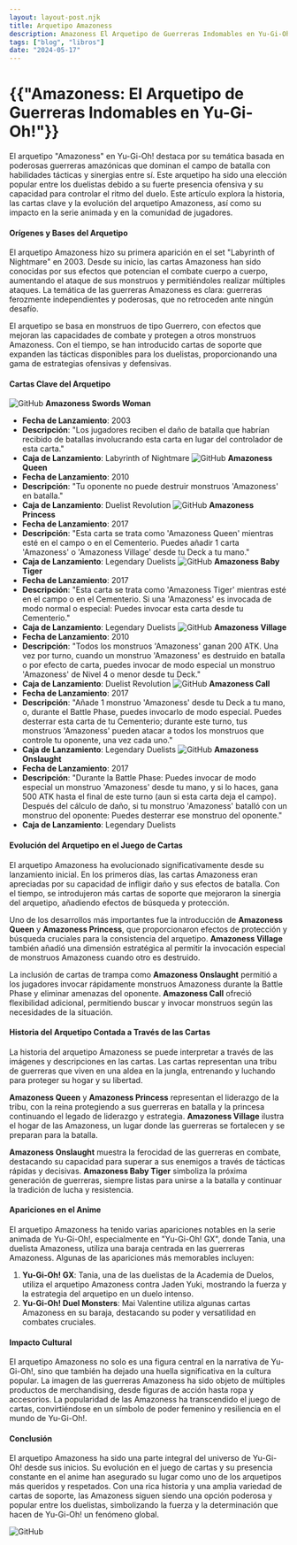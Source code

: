 ```yaml
---
layout: layout-post.njk
title: Arquetipo Amazoness
description: Amazoness El Arquetipo de Guerreras Indomables en Yu-Gi-Oh!
tags: ["blog", "libros"]
date: "2024-05-17"
---
```


# {{"Amazoness: El Arquetipo de Guerreras Indomables en Yu-Gi-Oh!"}}

El arquetipo "Amazoness" en Yu-Gi-Oh! destaca por su temática basada en poderosas guerreras amazónicas que dominan el campo de batalla con habilidades tácticas y sinergias entre sí. Este arquetipo ha sido una elección popular entre los duelistas debido a su fuerte presencia ofensiva y su capacidad para controlar el ritmo del duelo. Este artículo explora la historia, las cartas clave y la evolución del arquetipo Amazoness, así como su impacto en la serie animada y en la comunidad de jugadores.

#### Orígenes y Bases del Arquetipo

El arquetipo Amazoness hizo su primera aparición en el set "Labyrinth of Nightmare" en 2003. Desde su inicio, las cartas Amazoness han sido conocidas por sus efectos que potencian el combate cuerpo a cuerpo, aumentando el ataque de sus monstruos y permitiéndoles realizar múltiples ataques. La temática de las guerreras Amazoness es clara: guerreras ferozmente independientes y poderosas, que no retroceden ante ningún desafío.

El arquetipo se basa en monstruos de tipo Guerrero, con efectos que mejoran las capacidades de combate y protegen a otros monstruos Amazoness. Con el tiempo, se han introducido cartas de soporte que expanden las tácticas disponibles para los duelistas, proporcionando una gama de estrategias ofensivas y defensivas.

#### Cartas Clave del Arquetipo
![GitHub](/img/amazo1.jpg)
**Amazoness Swords Woman**
- **Fecha de Lanzamiento**: 2003
- **Descripción**: "Los jugadores reciben el daño de batalla que habrían recibido de batallas involucrando esta carta en lugar del controlador de esta carta."
- **Caja de Lanzamiento**: Labyrinth of Nightmare
![GitHub](/img/amazo2.jpg)
**Amazoness Queen**
- **Fecha de Lanzamiento**: 2010
- **Descripción**: "Tu oponente no puede destruir monstruos 'Amazoness' en batalla."
- **Caja de Lanzamiento**: Duelist Revolution
![GitHub](/img/amazo3.jpg)
**Amazoness Princess**
- **Fecha de Lanzamiento**: 2017
- **Descripción**: "Esta carta se trata como 'Amazoness Queen' mientras esté en el campo o en el Cementerio. Puedes añadir 1 carta 'Amazoness' o 'Amazoness Village' desde tu Deck a tu mano."
- **Caja de Lanzamiento**: Legendary Duelists
![GitHub](/img/amazo4.jpg)
**Amazoness Baby Tiger**
- **Fecha de Lanzamiento**: 2017
- **Descripción**: "Esta carta se trata como 'Amazoness Tiger' mientras esté en el campo o en el Cementerio. Si una 'Amazoness' es invocada de modo normal o especial: Puedes invocar esta carta desde tu Cementerio."
- **Caja de Lanzamiento**: Legendary Duelists
![GitHub](/img/amazo5.jpg)
**Amazoness Village**
- **Fecha de Lanzamiento**: 2010
- **Descripción**: "Todos los monstruos 'Amazoness' ganan 200 ATK. Una vez por turno, cuando un monstruo 'Amazoness' es destruido en batalla o por efecto de carta, puedes invocar de modo especial un monstruo 'Amazoness' de Nivel 4 o menor desde tu Deck."
- **Caja de Lanzamiento**: Duelist Revolution
![GitHub](/img/amazo6.jpg)
**Amazoness Call**
- **Fecha de Lanzamiento**: 2017
- **Descripción**: "Añade 1 monstruo 'Amazoness' desde tu Deck a tu mano, o, durante el Battle Phase, puedes invocarlo de modo especial. Puedes desterrar esta carta de tu Cementerio; durante este turno, tus monstruos 'Amazoness' pueden atacar a todos los monstruos que controle tu oponente, una vez cada uno."
- **Caja de Lanzamiento**: Legendary Duelists
![GitHub](/img/amazo7.jpg)
**Amazoness Onslaught**
- **Fecha de Lanzamiento**: 2017
- **Descripción**: "Durante la Battle Phase: Puedes invocar de modo especial un monstruo 'Amazoness' desde tu mano, y si lo haces, gana 500 ATK hasta el final de este turno (aun si esta carta deja el campo). Después del cálculo de daño, si tu monstruo 'Amazoness' batalló con un monstruo del oponente: Puedes desterrar ese monstruo del oponente."
- **Caja de Lanzamiento**: Legendary Duelists

#### Evolución del Arquetipo en el Juego de Cartas

El arquetipo Amazoness ha evolucionado significativamente desde su lanzamiento inicial. En los primeros días, las cartas Amazoness eran apreciadas por su capacidad de infligir daño y sus efectos de batalla. Con el tiempo, se introdujeron más cartas de soporte que mejoraron la sinergia del arquetipo, añadiendo efectos de búsqueda y protección.

Uno de los desarrollos más importantes fue la introducción de **Amazoness Queen** y **Amazoness Princess**, que proporcionaron efectos de protección y búsqueda cruciales para la consistencia del arquetipo. **Amazoness Village** también añadió una dimensión estratégica al permitir la invocación especial de monstruos Amazoness cuando otro es destruido.

La inclusión de cartas de trampa como **Amazoness Onslaught** permitió a los jugadores invocar rápidamente monstruos Amazoness durante la Battle Phase y eliminar amenazas del oponente. **Amazoness Call** ofreció flexibilidad adicional, permitiendo buscar y invocar monstruos según las necesidades de la situación.

#### Historia del Arquetipo Contada a Través de las Cartas

La historia del arquetipo Amazoness se puede interpretar a través de las imágenes y descripciones en las cartas. Las cartas representan una tribu de guerreras que viven en una aldea en la jungla, entrenando y luchando para proteger su hogar y su libertad. 

**Amazoness Queen** y **Amazoness Princess** representan el liderazgo de la tribu, con la reina protegiendo a sus guerreras en batalla y la princesa continuando el legado de liderazgo y estrategia. **Amazoness Village** ilustra el hogar de las Amazoness, un lugar donde las guerreras se fortalecen y se preparan para la batalla.

**Amazoness Onslaught** muestra la ferocidad de las guerreras en combate, destacando su capacidad para superar a sus enemigos a través de tácticas rápidas y decisivas. **Amazoness Baby Tiger** simboliza la próxima generación de guerreras, siempre listas para unirse a la batalla y continuar la tradición de lucha y resistencia.

#### Apariciones en el Anime

El arquetipo Amazoness ha tenido varias apariciones notables en la serie animada de Yu-Gi-Oh!, especialmente en "Yu-Gi-Oh! GX", donde Tania, una duelista Amazoness, utiliza una baraja centrada en las guerreras Amazoness. Algunas de las apariciones más memorables incluyen:

1. **Yu-Gi-Oh! GX**: Tania, una de las duelistas de la Academia de Duelos, utiliza el arquetipo Amazoness contra Jaden Yuki, mostrando la fuerza y la estrategia del arquetipo en un duelo intenso.
2. **Yu-Gi-Oh! Duel Monsters**: Mai Valentine utiliza algunas cartas Amazoness en su baraja, destacando su poder y versatilidad en combates cruciales.

#### Impacto Cultural

El arquetipo Amazoness no solo es una figura central en la narrativa de Yu-Gi-Oh!, sino que también ha dejado una huella significativa en la cultura popular. La imagen de las guerreras Amazoness ha sido objeto de múltiples productos de merchandising, desde figuras de acción hasta ropa y accesorios. La popularidad de las Amazoness ha transcendido el juego de cartas, convirtiéndose en un símbolo de poder femenino y resiliencia en el mundo de Yu-Gi-Oh!.

#### Conclusión

El arquetipo Amazoness ha sido una parte integral del universo de Yu-Gi-Oh! desde sus inicios. Su evolución en el juego de cartas y su presencia constante en el anime han asegurado su lugar como uno de los arquetipos más queridos y respetados. Con una rica historia y una amplia variedad de cartas de soporte, las Amazoness siguen siendo una opción poderosa y popular entre los duelistas, simbolizando la fuerza y la determinación que hacen de Yu-Gi-Oh! un fenómeno global.

![GitHub](/img/github.svg)
